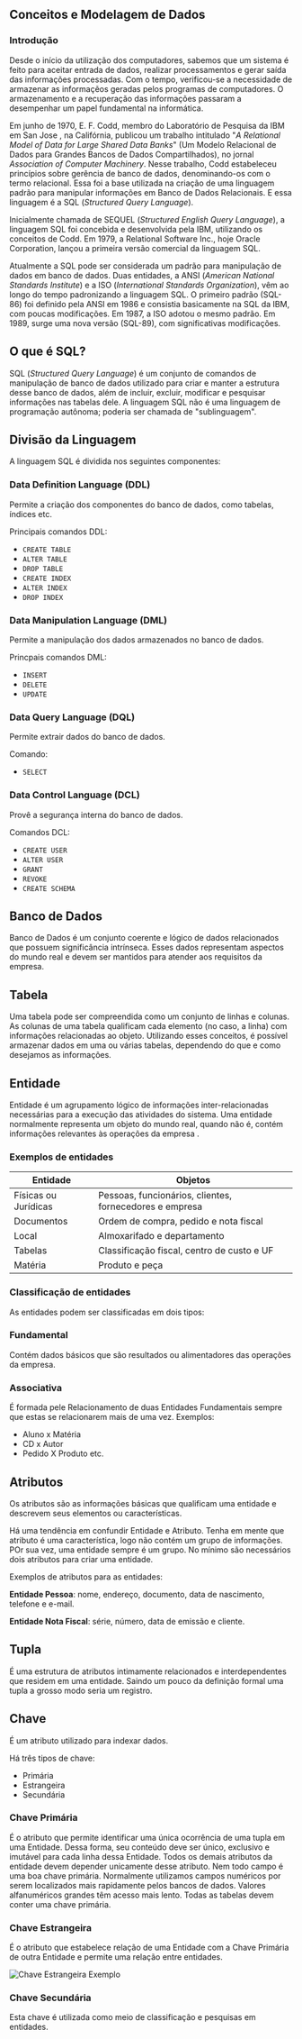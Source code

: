 ## Conceitos e Modelagem de Dados

### Introdução 
Desde o início da utilização dos computadores, sabemos que um sistema é feito para aceitar entrada de dados, realizar processamentos e gerar saída das informações processadas. Com o tempo, verificou-se a necessidade de armazenar as informaçẽos geradas pelos programas de computadores. O armazenamento e a recuperação das informações passaram a desempenhar um papel fundamental na informática. 

Em junho de 1970, E. F. Codd, membro do Laboratório de Pesquisa da IBM em San Jose , na Califórnia, publicou um trabalho intitulado "*A Relational Model of Data for Large Shared Data Banks*" (Um Modelo Relacional de Dados para Grandes Bancos de Dados Compartilhados), no jornal *Association of Computer Machinery*. Nesse trabalho, Codd estabeleceu princípios sobre gerência de banco de dados, denominando-os com o termo relacional. Essa foi a base utilizada na criação de uma linguagem padrão para manipular informações em Banco de Dados Relacionais. E essa linguagem é a SQL (*Structured Query Language*).

Inicialmente chamada de SEQUEL (*Structured English Query Language*), a linguagem SQL foi concebida e desenvolvida pela IBM, utilizando os conceitos de Codd. Em 1979, a Relational Software Inc., hoje Oracle Corporation, lançou a primeira versão comercial da linguagem SQL. 

Atualmente a SQL pode ser considerada um padrão para manipulação de dados em banco de dados. Duas entidades, a ANSI (*American National Standards Institute*) e a ISO (*International Standards Organization*), vêm ao longo do tempo padronizando a linguagem SQL. O primeiro padrão (SQL-86) foi definido pela ANSI em 1986 e consistia basicamente na SQL da IBM, com poucas modificações. Em 1987, a ISO adotou o mesmo padrão. Em 1989, surge uma nova versão (SQL-89), com significativas modificações.

## O que é SQL? 
SQL (*Structured Query Language*) é um conjunto de comandos de manipulação de banco de dados utilizado para criar e manter a estrutura desse banco de dados, além de incluir, excluir, modificar e pesquisar informações nas tabelas dele. A linguagem SQL não é uma linguagem de programação autônoma; poderia ser chamada de "sublinguagem". 

## Divisão da Linguagem 

A linguagem SQL é dividida nos seguintes componentes: 

### Data Definition Language (DDL)
Permite a criação dos componentes do banco de dados, como tabelas, índices etc. 

Principais comandos DDL: 

* `CREATE TABLE` 
* `ALTER TABLE` 
* `DROP TABLE` 
* `CREATE INDEX`
* `ALTER INDEX`
* `DROP INDEX`  

### Data Manipulation Language (DML)
Permite a manipulação dos dados armazenados no banco de dados. 

Princpais comandos DML: 

* `INSERT`
* `DELETE`
* `UPDATE`

### Data Query Language (DQL)
Permite extrair dados do banco de dados. 

Comando: 

* `SELECT`

### Data Control Language (DCL)
Provê a segurança interna do banco de dados. 

Comandos DCL:

* `CREATE USER`
* `ALTER USER`
* `GRANT`
* `REVOKE`
* `CREATE SCHEMA`

## Banco de Dados 
Banco de Dados é um conjunto coerente e lógico de dados relacionados que possuem significância intrínseca. Esses dados representam aspectos do mundo real e devem ser mantidos para atender aos requisitos da empresa. 

## Tabela 
Uma tabela pode ser compreendida como um conjunto de linhas e colunas. As colunas de uma tabela qualificam cada elemento (no caso, a linha) com informações relacionadas ao objeto.
Utilizando esses conceitos, é possível armazenar dados em uma ou várias tabelas, dependendo do que e como desejamos as informações. 

## Entidade 
Entidade é um agrupamento lógico de informações inter-relacionadas necessárias para a execução das atividades do sistema. Uma entidade normalmente representa um objeto do mundo real, quando não é, contém informações relevantes às operações da empresa .

### Exemplos de entidades 
Entidade | Objetos 
---------------------|-------------------
Físicas ou Jurídicas | Pessoas, funcionários, clientes, fornecedores e empresa   
Documentos | Ordem de compra, pedido e nota fiscal
Local | Almoxarifado e departamento
Tabelas | Classificação fiscal, centro de custo e UF
Matéria | Produto e peça 

### Classificação de entidades
As entidades podem ser classificadas em dois tipos: 

### Fundamental 
Contém dados básicos que são resultados ou alimentadores das operações da empresa. 

### Associativa 
É formada pele Relacionamento de duas Entidades Fundamentais sempre que estas se relacionarem mais de uma vez. Exemplos: 

* Aluno x Matéria 
* CD x Autor 
* Pedido X Produto etc. 

## Atributos 
Os atributos são as informações básicas que qualificam uma entidade e descrevem seus elementos ou características. 

Há uma tendência em confundir Entidade e Atributo. Tenha em mente que atributo é uma característica, logo não contém um grupo de informações. POr sua vez, uma entidade sempre é um grupo. No mínimo são necessários dois atributos para criar uma entidade.

Exemplos de atributos para as entidades: 

**Entidade Pessoa**: nome, endereço, documento, data de nascimento, telefone e e-mail.

**Entidade Nota Fiscal**: série, número, data de emissão e cliente.

## Tupla 
É uma estrutura de atributos intimamente relacionados e interdependentes que residem em uma entidade. Saindo um pouco da definição formal uma tupla a grosso modo seria um registro.

## Chave
É um atributo utilizado para indexar dados. 

Há três tipos de chave: 

* Primária 
* Estrangeira
* Secundária 

### Chave Primária
É o atributo que permite identificar uma única ocorrência de uma tupla em uma Entidade. 
Dessa forma, seu conteúdo deve ser único, exclusivo e imutável para cada linha dessa Entidade. Todos os demais atributos da entidade devem depender unicamente desse atributo. 
Nem todo campo é uma boa chave primária. Normalmente utilizamos campos numéricos por serem localizados mais rapidamente pelos bancos de dados. Valores alfanuméricos grandes têm acesso mais lento. Todas as tabelas devem conter uma chave primária. 

### Chave Estrangeira 
É o atributo que estabelece relação de uma Entidade com a Chave Primária de outra Entidade e permite uma relação entre entidades.

![Chave Estrangeira Exemplo](https://raw.githubusercontent.com/eduardowgmendes/mysql-studies/master/images/mdr_chave_estrangeira.jpg)

### Chave Secundária 
Esta chave é utilizada como meio de classificação e pesquisas em entidades.    

